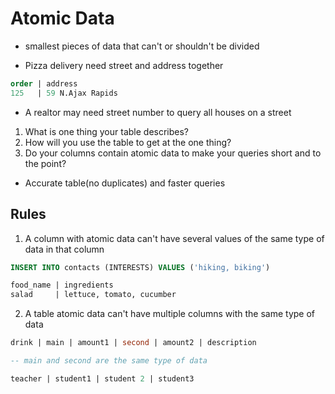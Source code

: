 # Atomic Data

- smallest pieces of data that can't or shouldn't be divided

- Pizza delivery need street and address together

```sql
order | address
125   | 59 N.Ajax Rapids
```

- A realtor may need street number to query all houses on a street

1. What is one thing your table describes?
2. How will you use the table to get at the one thing?
3. Do your columns contain atomic data to make your queries short and to the
   point?

- Accurate table(no duplicates) and faster queries

## Rules

1. A column with atomic data can't have several values of the same type of data
   in that column

```sql
INSERT INTO contacts (INTERESTS) VALUES ('hiking, biking')

food_name | ingredients
salad     | lettuce, tomato, cucumber
```

2. A table atomic data can't have multiple columns with the same type of data

```sql
drink | main | amount1 | second | amount2 | description

-- main and second are the same type of data

teacher | student1 | student 2 | student3
```
